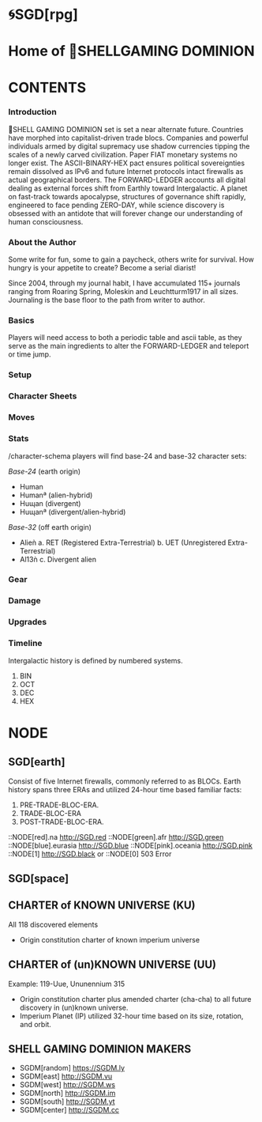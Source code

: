# 🌀SGD[rpg]
# Home of 🐚SHELLGAMING DOMINION

# CONTENTS

### Introduction
🐚SHELL GAMING DOMINION set is set a near alternate future. Countries have morphed into capitalist-driven trade blocs. Companies and powerful individuals armed by digital supremacy use shadow currencies tipping the scales of a newly carved civilization. Paper FIAT monetary systems no longer exist. The ASCII-BINARY-HEX pact ensures political sovereignties remain dissolved as IPv6 and future Internet protocols intact firewalls as actual geographical borders. The FORWARD-LEDGER accounts all digital dealing as external forces shift from Earthly toward Intergalactic. A planet on fast-track towards apocalypse, structures of governance shift rapidly, engineered to face pending ZERO-DAY, while science discovery is obsessed with an antidote that will forever change our understanding of human consciousness.

### About the Author
Some write for fun, some to gain a paycheck, others write for survival. How hungry is your appetite to create? Become a serial diarist!

Since 2004, through my journal habit, I have accumulated 115+ journals ranging from Roaring Spring, Moleskin and Leuchtturm1917 in all sizes. Journaling is the base floor to the path from writer to author.


### Basics
Players will need access to both a periodic table and ascii table, as they serve as the main ingredients to alter the FORWARD-LEDGER and teleport or time jump. 

### Setup

### Character Sheets

### Moves

### Stats
/character-schema players will find base-24 and base-32 character sets:

*Base-24* (earth origin)
- Human
- Humanª (alien-hybrid)
- Huɰan (divergent)
- Huɰanª (divergent/alien-hybrid)

*Base-32* (off earth origin)
- Alieǹ
a. RET (Registered Extra-Terrestrial)
b. UET (Unregistered Extra-Terrestrial)
- Al13ǹ
c. Divergent alien
### Gear

### Damage

### Upgrades

### Timeline
Intergalactic history is defined by numbered systems. 
1.	BIN
2.	OCT
3.	DEC
4.	HEX


# NODE

## SGD[earth] 

Consist of five Internet firewalls, commonly referred to as BLOCs. Earth history spans three ERAs and utilized 24-hour time based familiar facts:
1.  PRE-TRADE-BLOC-ERA.
2.	TRADE-BLOC-ERA
3.	POST-TRADE-BLOC-ERA.

::NODE[red].na <http://SGD.red>
::NODE[green].afr <http://SGD.green>
::NODE[blue].eurasia <http://SGD.blue>
::NODE[pink].oceania <http://SGD.pink>
::NODE[1] <http://SGD.black> or ::NODE[0] 503 Error

## SGD[space]
## CHARTER of KNOWN UNIVERSE (KU)
All 118 discovered elements
- Origin constitution charter of known imperium universe

## CHARTER of (un)KNOWN UNIVERSE (UU)
Example: 119-Uue, Ununennium 315
- Origin constitution charter plus amended charter (cha-cha) to all future discovery in (un)known universe.
- Imperium Planet (IP) utilized 32-hour time based on its size, rotation, and orbit.

## SHELL GAMING DOMINION MAKERS
- SGDM[random] <https://SGDM.ly>
- SGDM[east] <http://SGDM.vu>
- SGDM[west] <http://SGDM.ws>
- SGDM[north] <http://SGDM.im>
- SGDM[south] <http://SGDM.yt>
- SGDM[center] <http://SGDM.cc>